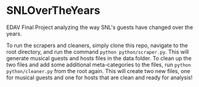 # SNLOverTheYears
EDAV Final Project analyzing the way SNL's guests have changed over the years.

To run the scrapers and cleaners, simply clone this repo, navigate to the root directory, and run the command `python python/scraper.py`. This will generate musical guests and hosts files in the data folder. To clean up the two files and add some additional meta-categories to the files, run `python python/cleaner.py` from the root again. This will create two new files, one for musical guests and one for hosts that are clean and ready for analysis!
